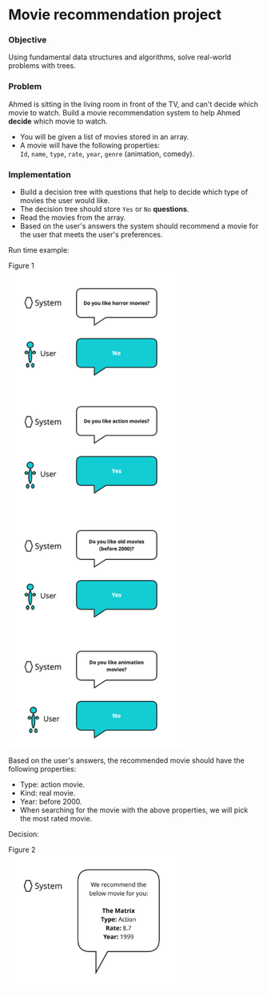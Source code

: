 # Movie recommendation project


### Objective
Using fundamental data structures and algorithms, solve real-world problems with trees.


### Problem    
Ahmed is sitting in the living room in front of the TV, and can't decide which movie to watch. Build a movie recommendation system to help Ahmed **decide** which movie to watch.

- You will be given a list of movies stored in an array.    
- A movie will have the following properties:   
`Id`, `name`, `type`, `rate`, `year`, `genre` (animation, comedy).

### Implementation
   
- Build a decision tree with questions that help to decide which type of movies the user would like.
- The decision tree should store `Yes` or `No` **questions**.
- Read the movies from the array.
- Based on the user's answers the system should recommend a movie for the user that meets the user's preferences.

Run time example:

Figure 1    
<img width="350" alt="Example" src="https://github.com/SAFCSP-Team/movie-recommendation-project/blob/main/images/movie%20recomendation%20system.jpg">

   
Based on the user's answers, the recommended movie should have the following properties:

- Type: action movie.
- Kind: real movie.
- Year: before 2000.
- When searching for the movie with the above properties, we will pick the most rated movie.

Decision:

Figure 2    
<img width="350" alt="Example" src="https://github.com/SAFCSP-Team/movie-recommendation-project/blob/main/images/Decision.jpg">





